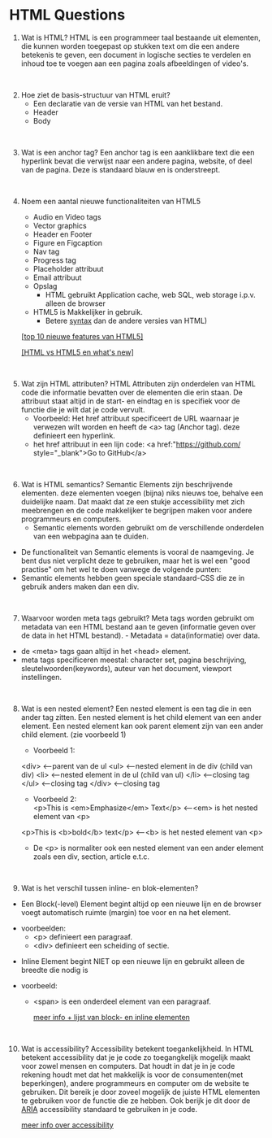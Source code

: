 # HTML Questions

1. Wat is HTML?
   HTML is een programmeer taal bestaande uit elementen, die kunnen worden toegepast op stukken text om die een andere betekenis te geven, een document in logische secties te verdelen en inhoud toe te voegen aan een pagina zoals afbeeldingen of video's.

<br>

2. Hoe ziet de basis-structuur van HTML eruit?
   - Een declaratie van de versie van HTML van het bestand.
   - Header
   - Body

<br>

3. Wat is een anchor tag?
   Een anchor tag is een aanklikbare text die een hyperlink bevat die verwijst naar een andere pagina, website, of deel van de pagina. Deze is standaard blauw en is onderstreept.

<br>

4. Noem een aantal nieuwe functionaliteiten van HTML5

   - Audio en Video tags
   - Vector graphics
   - Header en Footer
   - Figure en Figcaption
   - Nav tag
   - Progress tag
   - Placeholder attribuut
   - Email attribuut
   - Opslag
     - HTML gebruikt Application cache, web SQL, web storage i.p.v. alleen de browser
   - HTML5 is Makkelijker in gebruik.
     - Betere [syntax](https://www.w3.org/html/wg/wiki/Guide/Syntax-Semantics#:~:text=Syntax%20is%20the%20arrangement%20of,the%20attributes%20of%20those%20elements.) dan de andere versies van HTML)

   [[top 10 nieuwe features van HTML5]](https://www.geeksforgeeks.org/top-10-new-features-of-html5/#:~:text=Audio%20and%20Video%20tags%20are,%2C%20transformations%2C%20and%20even%20animations.)

   [[HTML vs HTML5 en what's new]](https://medium.com/beginners-guide-to-mobile-web-development/whats-new-in-html-5-4ce9d62bf114)

<br>

5. Wat zijn HTML attributen?
   HTML Attributen zijn onderdelen van HTML code die informatie bevatten over de elementen die erin staan. De attribuut staat altijd in de start- en eindtag en is specifiek voor de functie die je wilt dat je code vervult.
   - Voorbeeld: Het href attribuut specificeert de URL waarnaar je verwezen wilt worden en heeft de &lt;a> tag (Anchor tag). deze definieert een hyperlink.
   - het href attribuut in een lijn code:
     &lt;a href:"https://github.com/ style="\_blank">Go to GitHub&lt;/a>

<br>

6. Wat is HTML semantics?
   Semantic Elements zijn beschrijvende elementen. deze elementen voegen (bijna) niks nieuws toe, behalve een duidelijke naam. Dat maakt dat ze een stukje accessibility met zich meebrengen en de code makkelijker te begrijpen maken voor andere programmeurs en computers.
   - Semantic elements worden gebruikt om de verschillende onderdelen van een webpagina aan te duiden.

- De functionaliteit van Semantic elements is vooral de naamgeving. Je bent dus niet verplicht deze te gebruiken, maar het is wel een "good practise" om het wel te doen vanwege de volgende punten:
- Semantic elements hebben geen speciale standaard-CSS die ze in gebruik anders maken dan een div.

<br>

7. Waarvoor worden meta tags gebruikt?
   Meta tags worden gebruikt om metadata van een HTML bestand aan te geven (informatie geven over de data in het HTML bestand). - Metadata = data(informatie) over data.

- de &lt;meta> tags gaan altijd in het &lt;head> element.
- meta tags specificeren meestal: character set, pagina beschrijving, sleutelwoorden(keywords), auteur van het document, viewport instellingen.

<br>

8. Wat is een nested element?
   Een nested element is een tag die in een ander tag zitten. Een nested element is het child element van een ander element.
   Een nested element kan ook parent element zijn van een ander child element. (zie voorbeeld 1)
   - Voorbeeld 1:

   &lt;div>     <--parent van de ul
        &lt;ul>      <--nested element in de div (child van div)
            &lt;li>      <--nested element in de ul (child van ul)
            &lt;/li>         <--closing tag
        &lt;/ul>         <--closing tag
   &lt;/div>        <--closing tag

   - Voorbeeld 2:  
    &lt;p>This is &lt;em>Emphasize&lt;/em> Text&lt;/p>      <--&lt;em> is het nested element van &lt;p>

   &lt;p>This is &lt;b>bold&lt;/b> text&lt;/p>      <--&lt;b> is het nested element van &lt;p>
   - De &lt;p> is normaliter ook een nested element van een ander element zoals een div, section, article e.t.c.

<br>

9. Wat is het verschil tussen inline- en blok-elementen?

- Een Block(-level) Element begint altijd op een nieuwe lijn en de browser voegt automatisch ruimte (margin) toe voor en na het element.

* voorbeelden:
  - &lt;p> definieert een paragraaf.
  - &lt;div> definieert een scheiding of sectie.

- Inline Element begint NIET op een nieuwe lijn en gebruikt alleen de breedte die nodig is

* voorbeeld:
  - &lt;span> is een onderdeel element van een paragraaf.

    [meer info + lijst van block- en inline elementen](https://www.w3schools.com/html/html_blocks.asp)

<br>

10. Wat is accessibility?
    Accessibility betekent toegankelijkheid.
    In HTML betekent accessibility dat je je code zo toegangkelijk mogelijk maakt voor zowel mensen en computers. Dat houdt in dat je in je code rekening houdt met dat het makkelijk is voor de consumenten(met beperkingen), andere programmeurs en computer om de website te gebruiken. Dit bereik je door zoveel mogelijk de juiste HTML elementen te gebruiken voor de functie die ze hebben. Ook berijk je dit door de [ARIA](https://developer.mozilla.org/en-US/docs/Web/Accessibility/ARIA) accessibility standaard te gebruiken in je code.

    [meer info over accessibility](https://developer.mozilla.org/en-US/docs/Learn/Accessibility/HTML)
